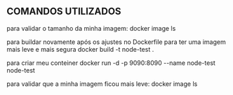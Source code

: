 ## COMANDOS UTILIZADOS

para validar o tamanho da minha imagem:
docker image ls

para buildar novamente após os ajustes no Dockerfile para ter uma imagem mais leve e mais segura
docker build -t node-test .

para criar meu conteiner
docker run -d -p 9090:8090 --name node-test node-test

para validar que a minha imagem ficou mais leve:
docker image ls